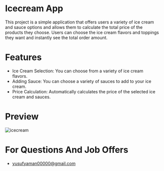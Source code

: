 # Icecream App


This project is a simple application that offers users a variety of ice cream and sauce options and allows them to calculate the total price of the products they choose. Users can choose the ice cream flavors and toppings they want and instantly see the total order amount.


# Features 

- Ice Cream Selection: You can choose from a variety of ice cream flavors.
- Adding Sauce: You can choose a variety of sauces to add to your ice cream.
- Price Calculation: Automatically calculates the price of the selected ice cream and sauces.

# Preview 
![icecream](https://github.com/yusufyaman07/ice-cream-app/assets/148998418/3c15de73-4eac-4b63-a3d1-d0f4fd0e928c)

# For Questions And Job Offers
- yusufyaman00000@gmail.com
